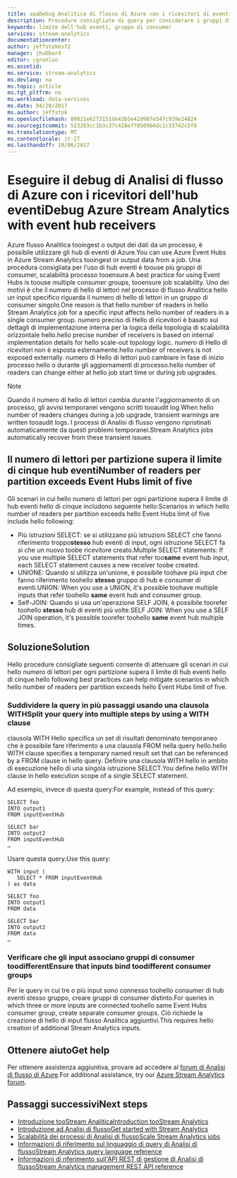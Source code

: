 ```yaml
---
title: aaaDebug Analitica di flusso di Azure con i ricevitori di eventi hub | Documenti Microsoft
description: Procedure consigliate di query per considerare i gruppi di consumer dell'hub eventi nei processi di Analisi di flusso.
keywords: limite dell'hub eventi, gruppo di consumer
services: stream-analytics
documentationcenter: 
author: jeffstokes72
manager: jhubbard
editor: cgronlun
ms.assetid: 
ms.service: stream-analytics
ms.devlang: na
ms.topic: article
ms.tgt_pltfrm: na
ms.workload: data-services
ms.date: 04/20/2017
ms.author: jeffstok
ms.openlocfilehash: 89821e6273151de43b5e42d907e547c939e24824
ms.sourcegitcommit: 523283cc1b3c37c428e77850964dc1c33742c5f0
ms.translationtype: MT
ms.contentlocale: it-IT
ms.lasthandoff: 10/06/2017
---
```

# <a name="debug-azure-stream-analytics-with-event-hub-receivers"></a><span data-ttu-id="72fe5-104">Eseguire il debug di Analisi di flusso di Azure con i ricevitori dell'hub eventi</span><span class="sxs-lookup"><span data-stu-id="72fe5-104">Debug Azure Stream Analytics with event hub receivers</span></span>

<span data-ttu-id="72fe5-105">Azure flusso Analitica tooingest o output dei dati da un processo, è possibile utilizzare gli hub di eventi di Azure.</span><span class="sxs-lookup"><span data-stu-id="72fe5-105">You can use Azure Event Hubs in Azure Stream Analytics tooingest or output data from a job.</span></span> <span data-ttu-id="72fe5-106">Una procedura consigliata per l'uso di hub eventi è toouse più gruppi di consumer, scalabilità processo tooensure.</span><span class="sxs-lookup"><span data-stu-id="72fe5-106">A best practice for using Event Hubs is toouse multiple consumer groups, tooensure job scalability.</span></span> <span data-ttu-id="72fe5-107">Uno dei motivi è che il numero di hello di lettori nel processo di flusso Analitica hello un input specifico riguarda il numero di hello di lettori in un gruppo di consumer singolo.</span><span class="sxs-lookup"><span data-stu-id="72fe5-107">One reason is that hello number of readers in hello Stream Analytics job for a specific input affects hello number of readers in a single consumer group.</span></span> <span data-ttu-id="72fe5-108">numero preciso di Hello di ricevitori è basato sui dettagli di implementazione interna per la logica della topologia di scalabilità orizzontale hello.</span><span class="sxs-lookup"><span data-stu-id="72fe5-108">hello precise number of receivers is based on internal implementation details for hello scale-out topology logic.</span></span> <span data-ttu-id="72fe5-109">numero di Hello di ricevitori non è esposta esternamente.</span><span class="sxs-lookup"><span data-stu-id="72fe5-109">hello number of receivers is not exposed externally.</span></span> <span data-ttu-id="72fe5-110">numero di Hello di lettori può cambiare in fase di inizio processo hello o durante gli aggiornamenti di processo.</span><span class="sxs-lookup"><span data-stu-id="72fe5-110">hello number of readers can change either at hello job start time or during job upgrades.</span></span>

> [!NOTE]
> <span data-ttu-id="72fe5-111">Quando il numero di hello di lettori cambia durante l'aggiornamento di un processo, gli avvisi temporanei vengono scritti tooaudit log.</span><span class="sxs-lookup"><span data-stu-id="72fe5-111">When hello number of readers changes during a job upgrade, transient warnings are written tooaudit logs.</span></span> <span data-ttu-id="72fe5-112">I processi di Analisi di flusso vengono ripristinati automaticamente da questi problemi temporanei.</span><span class="sxs-lookup"><span data-stu-id="72fe5-112">Stream Analytics jobs automatically recover from these transient issues.</span></span>

## <a name="number-of-readers-per-partition-exceeds-event-hubs-limit-of-five"></a><span data-ttu-id="72fe5-113">Il numero di lettori per partizione supera il limite di cinque hub eventi</span><span class="sxs-lookup"><span data-stu-id="72fe5-113">Number of readers per partition exceeds Event Hubs limit of five</span></span>

<span data-ttu-id="72fe5-114">Gli scenari in cui hello numero di lettori per ogni partizione supera il limite di hub eventi hello di cinque includono seguente hello:</span><span class="sxs-lookup"><span data-stu-id="72fe5-114">Scenarios in which hello number of readers per partition exceeds hello Event Hubs limit of five include hello following:</span></span>

* <span data-ttu-id="72fe5-115">Più istruzioni SELECT: se si utilizzano più istruzioni SELECT che fanno riferimento troppo**stesso** hub eventi di input, ogni istruzione SELECT fa sì che un nuovo toobe ricevitore creato.</span><span class="sxs-lookup"><span data-stu-id="72fe5-115">Multiple SELECT statements: If you use multiple SELECT statements that refer too**same** event hub input, each SELECT statement causes a new receiver toobe created.</span></span>
* <span data-ttu-id="72fe5-116">UNIONE: Quando si utilizza un'unione, è possibile toohave più input che fanno riferimento toohello **stesso** gruppo di hub e consumer di eventi.</span><span class="sxs-lookup"><span data-stu-id="72fe5-116">UNION: When you use a UNION, it's possible toohave multiple inputs that refer toohello **same** event hub and consumer group.</span></span>
* <span data-ttu-id="72fe5-117">Self-JOIN: Quando si usa un'operazione SELF JOIN, è possibile toorefer toohello **stesso** hub di eventi più volte.</span><span class="sxs-lookup"><span data-stu-id="72fe5-117">SELF JOIN: When you use a SELF JOIN operation, it's possible toorefer toohello **same** event hub multiple times.</span></span>

## <a name="solution"></a><span data-ttu-id="72fe5-118">Soluzione</span><span class="sxs-lookup"><span data-stu-id="72fe5-118">Solution</span></span>

<span data-ttu-id="72fe5-119">Hello procedure consigliate seguenti consente di attenuare gli scenari in cui hello numero di lettori per ogni partizione supera il limite di hub eventi hello di cinque.</span><span class="sxs-lookup"><span data-stu-id="72fe5-119">hello following best practices can help mitigate scenarios in which hello number of readers per partition exceeds hello Event Hubs limit of five.</span></span>

### <a name="split-your-query-into-multiple-steps-by-using-a-with-clause"></a><span data-ttu-id="72fe5-120">Suddividere la query in più passaggi usando una clausola WITH</span><span class="sxs-lookup"><span data-stu-id="72fe5-120">Split your query into multiple steps by using a WITH clause</span></span>

<span data-ttu-id="72fe5-121">clausola WITH Hello specifica un set di risultati denominato temporaneo che è possibile fare riferimento a una clausola FROM nella query hello.</span><span class="sxs-lookup"><span data-stu-id="72fe5-121">hello WITH clause specifies a temporary named result set that can be referenced by a FROM clause in hello query.</span></span> <span data-ttu-id="72fe5-122">Definire una clausola WITH hello in ambito di esecuzione hello di una singola istruzione SELECT.</span><span class="sxs-lookup"><span data-stu-id="72fe5-122">You define hello WITH clause in hello execution scope of a single SELECT statement.</span></span>

<span data-ttu-id="72fe5-123">Ad esempio, invece di questa query:</span><span class="sxs-lookup"><span data-stu-id="72fe5-123">For example, instead of this query:</span></span>

```
SELECT foo 
INTO output1
FROM inputEventHub

SELECT bar
INTO output2
FROM inputEventHub 
…
```

<span data-ttu-id="72fe5-124">Usare questa query:</span><span class="sxs-lookup"><span data-stu-id="72fe5-124">Use this query:</span></span>

```
WITH input (
   SELECT * FROM inputEventHub
) as data

SELECT foo
INTO output1
FROM data

SELECT bar
INTO output2
FROM data
…
```

### <a name="ensure-that-inputs-bind-toodifferent-consumer-groups"></a><span data-ttu-id="72fe5-125">Verificare che gli input associano gruppi di consumer toodifferent</span><span class="sxs-lookup"><span data-stu-id="72fe5-125">Ensure that inputs bind toodifferent consumer groups</span></span>

<span data-ttu-id="72fe5-126">Per le query in cui tre o più input sono connesso toohello consumer di hub eventi stesso gruppo, creare gruppi di consumer distinto.</span><span class="sxs-lookup"><span data-stu-id="72fe5-126">For queries in which three or more inputs are connected toohello same Event Hubs consumer group, create separate consumer groups.</span></span> <span data-ttu-id="72fe5-127">Ciò richiede la creazione di hello di input flusso Analitica aggiuntivi.</span><span class="sxs-lookup"><span data-stu-id="72fe5-127">This requires hello creation of additional Stream Analytics inputs.</span></span>


## <a name="get-help"></a><span data-ttu-id="72fe5-128">Ottenere aiuto</span><span class="sxs-lookup"><span data-stu-id="72fe5-128">Get help</span></span>
<span data-ttu-id="72fe5-129">Per ottenere assistenza aggiuntiva, provare ad accedere al [forum di Analisi di flusso di Azure](https://social.msdn.microsoft.com/Forums/en-US/home?forum=AzureStreamAnalytics).</span><span class="sxs-lookup"><span data-stu-id="72fe5-129">For additional assistance, try our [Azure Stream Analytics forum](https://social.msdn.microsoft.com/Forums/en-US/home?forum=AzureStreamAnalytics).</span></span>

## <a name="next-steps"></a><span data-ttu-id="72fe5-130">Passaggi successivi</span><span class="sxs-lookup"><span data-stu-id="72fe5-130">Next steps</span></span>
* [<span data-ttu-id="72fe5-131">Introduzione tooStream Analitica</span><span class="sxs-lookup"><span data-stu-id="72fe5-131">Introduction tooStream Analytics</span></span>](stream-analytics-introduction.md)
* [<span data-ttu-id="72fe5-132">Introduzione ad Analisi di flusso</span><span class="sxs-lookup"><span data-stu-id="72fe5-132">Get started with Stream Analytics</span></span>](stream-analytics-real-time-fraud-detection.md)
* [<span data-ttu-id="72fe5-133">Scalabilità dei processi di Analisi di flusso</span><span class="sxs-lookup"><span data-stu-id="72fe5-133">Scale Stream Analytics jobs</span></span>](stream-analytics-scale-jobs.md)
* [<span data-ttu-id="72fe5-134">Informazioni di riferimento sul linguaggio di query di Analisi di flusso</span><span class="sxs-lookup"><span data-stu-id="72fe5-134">Stream Analytics query language reference</span></span>](https://msdn.microsoft.com/library/azure/dn834998.aspx)
* [<span data-ttu-id="72fe5-135">Informazioni di riferimento sull'API REST di gestione di Analisi di flusso</span><span class="sxs-lookup"><span data-stu-id="72fe5-135">Stream Analytics management REST API reference</span></span>](https://msdn.microsoft.com/library/azure/dn835031.aspx)
